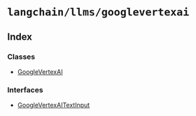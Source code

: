 `langchain/llms/googlevertexai`
===============================

Index[](#index "Direct link to Index")
---------------------------------------

### Classes[](#classes "Direct link to Classes")

*   [GoogleVertexAI](/docs/api/llms_googlevertexai/classes/GoogleVertexAI)

### Interfaces[](#interfaces "Direct link to Interfaces")

*   [GoogleVertexAITextInput](/docs/api/llms_googlevertexai/interfaces/GoogleVertexAITextInput)